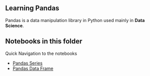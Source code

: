 ## Learning Pandas

Pandas is a data manipulation library in Python used mainly in **Data Science**.

## Notebooks in this folder

Quick Navigation to the notebooks

- [Pandas Series](./01_Pandas_Series.ipynb)
- [Pandas Data Frame](./02_Pandas_Df.ipynb)
